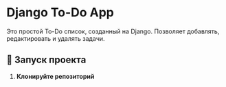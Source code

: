 # Django To-Do App  

Это простой To-Do список, созданный на Django. Позволяет добавлять, редактировать и удалять задачи.  

## 🚀 Запуск проекта  

1. **Клонируйте репозиторий**  
